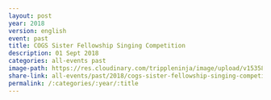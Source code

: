 ```yaml
---
layout: post
year: 2018
version: english
event: past
title: COGS Sister Fellowship Singing Competition
description: 01 Sept 2018
categories: all-events past
image-path: https://res.cloudinary.com/trippleninja/image/upload/v1535874394/Sisters%27%20Fellowship/Singing%20Competition%202018/ssc47.jpg
share-link: all-events/past/2018/cogs-sister-fellowship-singing-competition
permalink: /:categories/:year/:title
---
```

